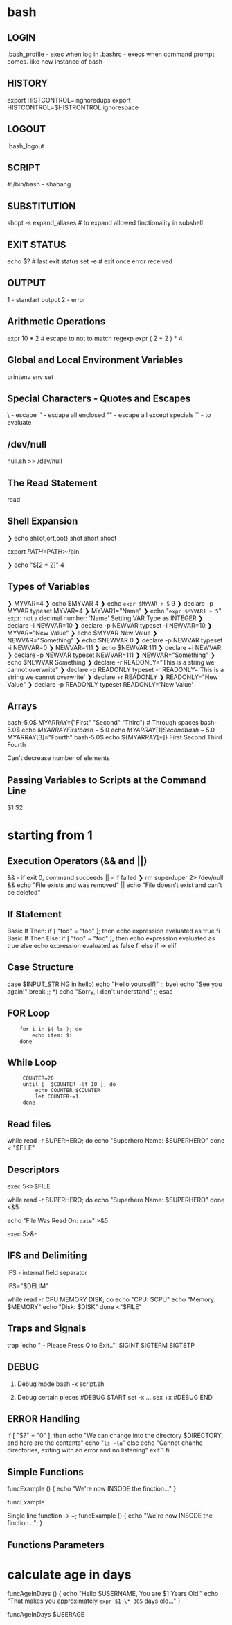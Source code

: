 # bash

LOGIN
-----
.bash_profile - exec when log in
.bashrc - execs when command prompt comes. like new instance of bash

HISTORY
-------
export HISTCONTROL=ingnoredups
export HISTCONTROL=$HISTRONTROL:ignorespace

LOGOUT
------
.bash_logout

SCRIPT
------
#!/bin/bash - shabang

SUBSTITUTION
------------
shopt -s expand_aliases # to expand allowed finctionality in subshell

EXIT STATUS
-----------
echo $? # last exit status
set -e # exit once error received

OUTPUT
------
1 - standart output
2 - error

Arithmetic Operations
---------------------
expr 10 \* 2 # escape to not to match regexp
expr \( 2 + 2 \) \* 4

Global and Local Environment Variables
--------------------------------------
printenv
env
set

Special Characters - Quotes and Escapes
---------------------------------------
\ - escape
'' - escape all enclosed
"" - escape all except specials
`` - to evaluate

/dev/null
---------
null.sh >> /dev/null

The Read Statement
------------------
read

Shell Expansion
---------------
❯ echo sh{ot,ort,oot}
shot short shoot

export $PATH=$PATH:~/bin

❯ echo "$[2 * 2]"
4

Types of Variables
------------------
❯ MYVAR=4
❯ echo $MYVAR
4
❯ echo `expr $MYVAR + 5`
9
❯ declare -p MYVAR
typeset MYVAR=4
❯ MYVAR1="Name"
❯ echo "`expr $MYVAR1 + 5`"
expr: not a decimal number: 'Name'
Setting VAR Type as INTEGER
❯ declare -i NEWVAR=10
❯ declare -p NEWVAR
typeset -i NEWVAR=10
❯ MYVAR="New Value"
❯ echo $MYVAR
New Value
❯ NEWVAR="Something"
❯ echo $NEWVAR
0
❯ declare -p NEWVAR
typeset -i NEWVAR=0
❯ NEWVAR=111
❯ echo $NEWVAR
111
❯ declare +i NEWVAR
❯ declare -p NEWVAR
typeset NEWVAR=111
❯ NEWVAR="Something"
❯ echo $NEWVAR
Something
❯ declare -r READONLY="This is a string we cannot overwrite"
❯ declare -p READONLY
typeset -r READONLY='This is a string we cannot overwrite'
❯ declare +r READONLY
❯ READONLY="New Value"
❯ declare -p READONLY
typeset READONLY='New Value'

Arrays
------
bash-5.0$ MYARRAY=("First" "Second" "Third") # Through spaces
bash-5.0$ echo $MYARRAY
First
bash-5.0$ echo ${MYARRAY[1]}
Second
bash-5.0$ MYARRAY[3]="Fourth"
bash-5.0$ echo ${MYARRAY[*]}
First Second Third Fourth

Can't decrease number of elements

Passing Variables to Scripts at the Command Line
------------------------------------------------
$1 $2
# starting from 1

Execution Operators (&& and ||)
-------------------------------
&& - if exit 0, command succeeds
|| - if failed
❯ rm superduper 2> /dev/null && echo "File exists and was removed" || echo "File doesn't exist and can't be deleted"

If Statement
------------

Basic If Then:
            if [ "foo" = "foo" ]; then
               echo expression evaluated as true
            fi
Basic If Then Else:
            if [ "foo" = "foo" ]; then
               echo expression evaluated as true
            else
               echo expression evaluated as false
            fi
else if -> elif            

Case Structure
--------------
case $INPUT_STRING in
	hello)
		echo "Hello yourself!"
		;;
	bye)
		echo "See you again!"
		break
		;;
	*)
		echo "Sorry, I don't understand"
		;;
  esac

FOR Loop
--------
        for i in $( ls ); do
            echo item: $i
        done

While Loop
----------
         COUNTER=20
         until [  $COUNTER -lt 10 ]; do
             echo COUNTER $COUNTER
             let COUNTER-=1
         done

Read files
----------
while read -r SUPERHERO; do
  echo "Superhero Name: $SUPERHERO"
done < "$FILE"

Descriptors
-----------
exec 5<>$FILE

while read -r SUPERHERO; do
  echo "Superhero Name: $SUPERHERO"
done <&5

echo "File Was Read On: `date`" >&5

exec 5>&-

IFS and Delimiting
------------------
IFS - internal field separator

IFS="$DELIM"

while read -r CPU MEMORY DISK; do
  echo "CPU: $CPU"
  echo "Memory: $MEMORY"
  echo "Disk: $DISK"
done <"$FILE"

Traps and Signals
-----------------

trap 'echo " - Please Press Q to Exit.."' SIGINT SIGTERM SIGTSTP

DEBUG
-----
1) Debug mode
bash -x script.sh

2) Debug certain pieces
#DEBUG START
set -x
...
sex +x
#DEBUG END

ERROR Handling
--------------
if [ "$?" = "0"  ]; then
  echo "We can change into the directory $DIRECTORY, and here are the contents"
  echo "`ls -la`"
else
  echo "Cannot chanhe directories, exiting with an error and no listening"
  exit 1
fi

Simple Functions
----------------
funcExample () {
  echo "We're now INSODE the finction..."
}

funcExample

Single line function -> +;
funcExample () { echo "We're now INSODE the finction..."; }

Functions Parameters
--------------------

# calculate age in days
funcAgeInDays () {
  echo "Hello $USERNAME, You are $1 Years Old."
  echo "That makes you approximately `expr $1 \* 365` days old..."
}

funcAgeInDays $USERAGE


